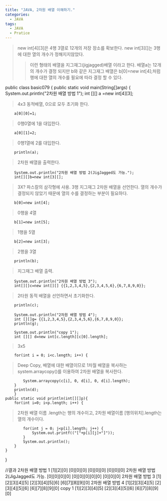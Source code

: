 ```yaml
---
title: "JAVA, 2차원 배열 이해하기."
categories:
  - JAVA
tags:
  - JAVA
  - Pratice
---
```


>new int[4][3]은 4행 3열로 12개의 저장 장소를 확보한다. new int[3][]는 3행에 대한 열의 개수가 정해지지않았다.
>>이런 형태의 배열을 지그재그(jigjagged)배열 이라고 한다. 배열a는 12개의 개수가 결정 되지만 b와 같은 지그재그 배열은 b[0]=new int[4];처럼 행에 대한 열의 개수를 필요에 따라 결정 할 수 있다.

public class basic079 {
	public static void main(String[]args) {
		System.out.println("2차원 배열 방법 1");
		int [][] a =new int[4][3]; 
        
>4x3 동적배열, 0으로 모두 초기화 한다.

		a[0][0]=1; 
        
>0행0열에 1을 대입한다.

		a[0][1]=2;
        
>0행1열에 2를 대입한다.

		println(a); 
        
>2차원 배열을 출력한다.
		
		System.out.println("2차원 배열 방법 2(JigJagged도 가능.");
		int[][]b=new int[3][]; 
        
>3X? 파스칼의 삼각형에 사용.
>3행 지그재그 2차원 배열을 선언한다. 열의 개수가 결정되지 않았기 때문에 열의 수를 결정하는 부분이 필요하다.

		b[0]=new int[4]; 
        
>0행을 4열

		b[1]=new int[5]; 

>1행을 5열

		b[2]=new int[3];
        
>2행을 3열

		println(b); 
        
>지그재그 배열 출력.
		
		System.out.println("2차원 배열 방법 3");
		int[][]c=new int[][] {{1,2,3,4,5},{2,3,4,5,6},{6,7,8,9,0}}; 
        
> 2타원 동적 배열을 선언하면서 초기화한다.

		println(c);
		
		System.out.println("2차원 배열 방법 4");
		int [][]g= {{1,2,3,4,5},{2,3,4,5,6},{6,7,8,9,0}};
		println(g);
		
		System.out.println("copy 1");
		int [][] d=new int[c.length][c[0].length]; 
        
>3x5

		for(int i = 0; i<c.length; i++) { 
            
> Deep Copy, 배열에 대한 배열이므로 1차월 배열을 복사하는 system.arraycopy()를 이용하여 2차원 배열을 복사한다.

			System.arraycopy(c[i], 0, d[i], 0, d[i].length);
		}
		println(d);
		}
	public static void println(int[][]p){
		for(int i=0; i<p.length; i++) { 
            
>2차원 배열 이름 .length는 행의 개수이고, 2차원 배열이름 [행의위치].length는 열의 개수이다.

			for(int j = 0; j<p[i].length; j++) {
				System.out.printf(("["+p[i][j]+"]"));
			}
			System.out.println();
		}
	}
}

//결과
    2차원 배열 방법 1
    [1][2][0]
    [0][0][0]
    [0][0][0]
    [0][0][0]
    2차원 배열 방법 2(JigJagged도 가능.
    [0][0][0][0]
    [0][0][0][0][0]
    [0][0][0]
    2차원 배열 방법 3
    [1][2][3][4][5]
    [2][3][4][5][6]
    [6][7][8][9][0]
    2차원 배열 방법 4
    [1][2][3][4][5]
    [2][3][4][5][6]
    [6][7][8][9][0]
    copy 1
    [1][2][3][4][5]
    [2][3][4][5][6]
    [6][7][8][9][0]
